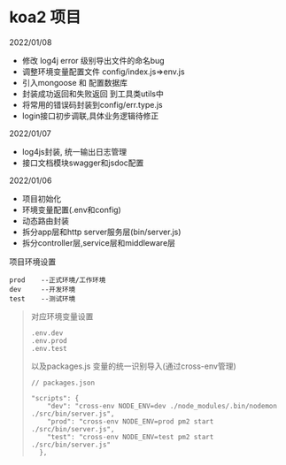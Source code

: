 # koa2 项目
2022/01/08
- 修改 log4j error 级别导出文件的命名bug
- 调整环境变量配置文件 config/index.js=>env.js
- 引入mongoose 和 配置数据库
- 封装成功返回和失败返回 到工具类utils中
- 将常用的错误码封装到config/err.type.js
- login接口初步调联,具体业务逻辑待修正


2022/01/07

- log4js封装, 统一输出日志管理
- 接口文档模块swagger和jsdoc配置



2022/01/06

- 项目初始化
- 环境变量配置(.env和config)
- 动态路由封装
- 拆分app层和http server服务层(bin/server.js)
- 拆分controller层,service层和middleware层



项目环境设置

```
prod 	--正式环境/工作环境
dev 	--开发环境
test	--测试环境
```

> 对应环境变量设置 
>
> ```
> .env.dev
> .env.prod
> .env.test
> ```
>
> 以及packages.js 变量的统一识别导入(通过cross-env管理)
>
> ```
> // packages.json
> 
> "scripts": {
>     "dev": "cross-env NODE_ENV=dev ./node_modules/.bin/nodemon ./src/bin/server.js",
>     "prod": "cross-env NODE_ENV=prod pm2 start ./src/bin/server.js",
>     "test": "cross-env NODE_ENV=test pm2 start ./src/bin/server.js"
>   },
> ```
>
> 
